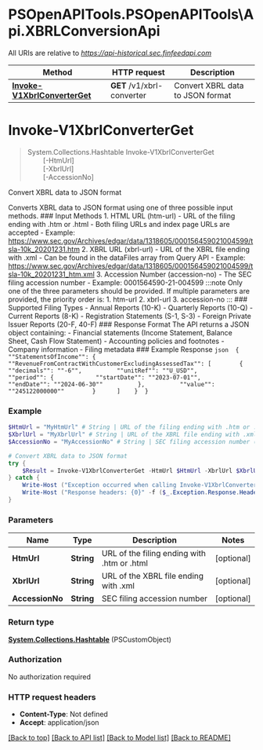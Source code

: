 # PSOpenAPITools.PSOpenAPITools\Api.XBRLConversionApi

All URIs are relative to *https://api-historical.sec.finfeedapi.com*

Method | HTTP request | Description
------------- | ------------- | -------------
[**Invoke-V1XbrlConverterGet**](XBRLConversionApi.md#Invoke-V1XbrlConverterGet) | **GET** /v1/xbrl-converter | Convert XBRL data to JSON format


<a id="Invoke-V1XbrlConverterGet"></a>
# **Invoke-V1XbrlConverterGet**
> System.Collections.Hashtable Invoke-V1XbrlConverterGet<br>
> &nbsp;&nbsp;&nbsp;&nbsp;&nbsp;&nbsp;&nbsp;&nbsp;[-HtmUrl] <String><br>
> &nbsp;&nbsp;&nbsp;&nbsp;&nbsp;&nbsp;&nbsp;&nbsp;[-XbrlUrl] <String><br>
> &nbsp;&nbsp;&nbsp;&nbsp;&nbsp;&nbsp;&nbsp;&nbsp;[-AccessionNo] <String><br>

Convert XBRL data to JSON format

Converts XBRL data to JSON format using one of three possible input methods.    ### Input Methods    1. HTML URL (htm-url)     - URL of the filing ending with .htm or .html     - Both filing URLs and index page URLs are accepted     - Example: https://www.sec.gov/Archives/edgar/data/1318605/000156459021004599/tsla-10k_20201231.htm    2. XBRL URL (xbrl-url)     - URL of the XBRL file ending with .xml     - Can be found in the dataFiles array from Query API     - Example: https://www.sec.gov/Archives/edgar/data/1318605/000156459021004599/tsla-10k_20201231_htm.xml    3. Accession Number (accession-no)     - The SEC filing accession number     - Example: 0001564590-21-004599    :::note  Only one of the three parameters should be provided. If multiple parameters are provided, the priority order is:  1. htm-url  2. xbrl-url  3. accession-no  :::    ### Supported Filing Types    - Annual Reports (10-K)  - Quarterly Reports (10-Q)  - Current Reports (8-K)  - Registration Statements (S-1, S-3)  - Foreign Private Issuer Reports (20-F, 40-F)    ### Response Format    The API returns a JSON object containing:  - Financial statements (Income Statement, Balance Sheet, Cash Flow Statement)  - Accounting policies and footnotes  - Company information  - Filing metadata    ### Example Response  ```json  {    ""StatementsOfIncome"": {      ""RevenueFromContractWithCustomerExcludingAssessedTax"": [        {          ""decimals"": ""-6"",          ""unitRef"": ""U_USD"",          ""period"": {            ""startDate"": ""2023-07-01"",            ""endDate"": ""2024-06-30""          },          ""value"": ""245122000000""        }      ]    }  }  ```

### Example
```powershell
$HtmUrl = "MyHtmUrl" # String | URL of the filing ending with .htm or .html (optional)
$XbrlUrl = "MyXbrlUrl" # String | URL of the XBRL file ending with .xml (optional)
$AccessionNo = "MyAccessionNo" # String | SEC filing accession number (optional)

# Convert XBRL data to JSON format
try {
    $Result = Invoke-V1XbrlConverterGet -HtmUrl $HtmUrl -XbrlUrl $XbrlUrl -AccessionNo $AccessionNo
} catch {
    Write-Host ("Exception occurred when calling Invoke-V1XbrlConverterGet: {0}" -f ($_.ErrorDetails | ConvertFrom-Json))
    Write-Host ("Response headers: {0}" -f ($_.Exception.Response.Headers | ConvertTo-Json))
}
```

### Parameters

Name | Type | Description  | Notes
------------- | ------------- | ------------- | -------------
 **HtmUrl** | **String**| URL of the filing ending with .htm or .html | [optional] 
 **XbrlUrl** | **String**| URL of the XBRL file ending with .xml | [optional] 
 **AccessionNo** | **String**| SEC filing accession number | [optional] 

### Return type

[**System.Collections.Hashtable**](AnyType.md) (PSCustomObject)

### Authorization

No authorization required

### HTTP request headers

 - **Content-Type**: Not defined
 - **Accept**: application/json

[[Back to top]](#) [[Back to API list]](../README.md#documentation-for-api-endpoints) [[Back to Model list]](../README.md#documentation-for-models) [[Back to README]](../README.md)

